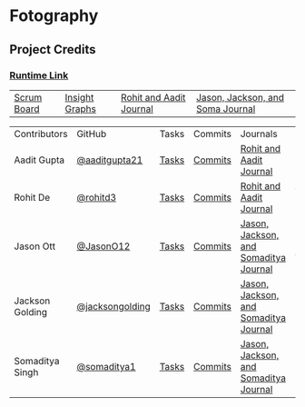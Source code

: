# Fotography


## Project Credits

### [Runtime Link]()

<table>
  <tr>
    <td><a href="https://github.com/aaditgupta21/silverscreen/projects/1">Scrum Board</a></td>
    <td><a href="https://github.com/aaditgupta21/silverscreen/graphs/contributors">Insight Graphs</a></td>
    <td><a href="https://docs.google.com/document/d/1O_z7LxB0fQgh0clW7x66MZXiWT9EquWpjLglOYVDZ28/edit">Rohit and Aadit Journal</a></td>
    <td><a href="https://docs.google.com/document/d/1NHEF5wsxPDtWu_Tvxfm1gF2wclkw2D_i25dwI-Jjnjk/edit">Jason, Jackson, and Soma Journal</a></td>
  </tr>
</table>




<table>
    <tr>
        <td>Contributors</td>
        <td>GitHub</td>
        <td>Tasks</td>
        <td>Commits</td>
        <td>Journals</td>
        <td>Role</td>
    </tr>
    <tr>
        <td>Aadit Gupta</td>
        <td><a href="https://github.com/aaditgupta21">@aaditgupta21</a></td>
        <td><a href="https://github.com/aaditgupta21/silverscreen/issues/assigned/aaditgupta21">Tasks</a></td>
        <td><a href="https://github.com/aaditgupta21/fire-extinguisher/commits/main?author=aaditgupta21">Commits</a></td>
        <td><a href="https://docs.google.com/document/d/1O_z7LxB0fQgh0clW7x66MZXiWT9EquWpjLglOYVDZ28/edit?usp=sharing">Rohit and Aadit Journal</a></td>
        <td>Scrum Master</td>
    </tr>
    <tr>
        <td>Rohit De</td>
        <td><a href="https://github.com/rohitd3">@rohitd3</a></td>
        <td><a href="https://github.com/aaditgupta21/silverscreen/issues/assigned/rohitd3">Tasks</a></td>
        <td><a href="https://github.com/aaditgupta21/fire-extinguisher/commits/main?author=rohitd3">Commits</a></td>
        <td><a href="https://docs.google.com/document/d/1O_z7LxB0fQgh0clW7x66MZXiWT9EquWpjLglOYVDZ28/edit?usp=sharing">Rohit and Aadit Journal</a></td>
        <td>Technical Officer</td>
    </tr>
    <tr>
        <td>Jason Ott</td>
        <td><a href="https://github.com/JasonO12">@JasonO12</a></td>
        <td><a href="https://github.com/aaditgupta21/silverscreen/issues/assigned/JasonO12">Tasks</a></td>
        <td><a href="https://github.com/aaditgupta21/fire-extinguisher/commits/main?author=JasonO12">Commits</a></td>
        <td><a href="https://docs.google.com/document/d/1NHEF5wsxPDtWu_Tvxfm1gF2wclkw2D_i25dwI-Jjnjk/edit?usp=sharing">Jason, Jackson, and Somaditya Journal</a></td>
        <td>GitHub Admin</td>
    </tr>
    <tr>
        <td>Jackson Golding</td>
        <td><a href="https://github.com/jacksongolding">@jacksongolding</a></td>
        <td><a href="https://github.com/aaditgupta21/silverscreen/issues/assigned/K3wl-AidMan">Tasks</a></td>
        <td><a href="https://github.com/aaditgupta21/fire-extinguisher/commits/main?author=jacksongolding">Commits</a></td>
        <td><a href="https://docs.google.com/document/d/1NHEF5wsxPDtWu_Tvxfm1gF2wclkw2D_i25dwI-Jjnjk/edit?usp=sharing">Jason, Jackson, and Somaditya Journal</a></td>
        <td>Deployment Manager</td>
    </tr>
    <tr>
        <td>Somaditya Singh</td>
        <td><a href="https://github.com/somaditya1">@somaditya1</a></td>
        <td><a href="https://github.com/aaditgupta21/silverscreen/issues/assigned/somaditya1">Tasks</a></td>
        <td><a href="https://github.com/aaditgupta21/fire-extinguisher/commits/main?author=somaditya1">Commits</a></td>
        <td><a href="https://docs.google.com/document/d/1NHEF5wsxPDtWu_Tvxfm1gF2wclkw2D_i25dwI-Jjnjk/edit?usp=sharing">Jason, Jackson, and Somaditya Journal</a></td>
        <td>Primary Designer</td>
    </tr>
</table>
